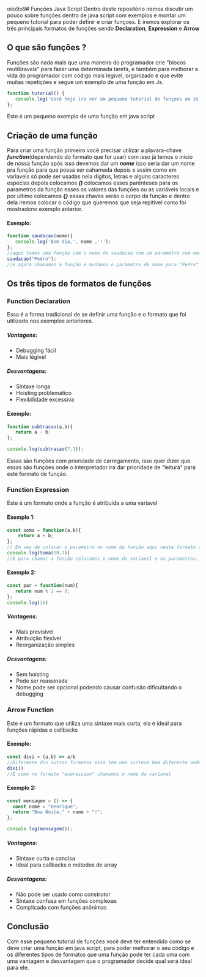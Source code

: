 oiio9o9# Funções Java Script
Dentro deste repositório iremos discutir um pouco sobre funções dentro de java script com exemplos e montar um pequeno tutorial para poder definir e criar
funçoes. E iremos explorar os três principais formatos de funções sendo **Declaration**, **Expression** e **Arrow**

## O que são funções ?
Funções são nada mais que uma maneira do programador crie "blocos reutilizaveis" para fazer uma determinada tarefa, e também para melhorar a vida do programador
com código mais légivel, organizado e que evite muitas repetições e segue um exemplo de uma função em Js.

```js
function tutorial() {
   console.log('Você hoje ira ver um pequeno tutorial de funçoes em Js');
};
```

Este é um pequeno exemplo de uma função em java script

## Criação de uma função 
Para criar uma função primeiro você precisar utilizar a plavara-chave ***function***(dependendo do formato que for usar) com isso já temos o inicio  de nossa função 
após isso devemos dar um ***nome*** isso seria dar um nome pra função para que possa ser cahamada depois e assim como em variaveis 
só pode ser usadas nela digitos, letras e alguns caracteres especias depois colocamos ***()*** colocamos esses parênteses para os 
parametros da função esses os valores das funções ou as variáveis locais e por ultimo colocamos ***{}*** essas chaves serão o corpo da função 
e dentro dela iremos colocar o código que queremos que seja repitível como foi mostradono exemplo anterior.

#### Exemplo:
```js
function saudacao(nome){
   console.log('Bom dia,', nome ,'!');
};
//aqui temos uma função com o nome de saudacao com um parametro com nome e dentro do bloco temos um console log
saudacao("Pedro");
//e agora chamamos a função e mudamos o parametro de nome para "Pedro"
```

## Os três tipos de formatos de funções
### Function Declaration
Essa é a forma tradicional de se definir uma função e o formato que foi utilizado nos exemplos anteriores.

##### Vantagens:

- Debugging fácil 
- Mais légivel 
##### Desvantagens:

- Sintaxe longa
- Hoisting problemático 
- Flexibilidade excessiva 

#### Exemplo:
```js
function subtracao(a,b){
   return a - b;
};

console.log(subtracao(7,3));
```
Essas são funções com prioridade de carregamento, isso quer dizer que essas são funções onde o interpretador ira dar prioridade de "leitura" para
este formato de função.

### Function Expression
Este é um formato onde a função é atríbuida a uma variavel

#### Exemplo 1:
```js
const soma = function(a,b){
    return a + b;
};
// Em vez de colocar o parametro no nome da função aqui neste formato o atribuimos a função
console.log(Soma(10,7))
//E para chamar a função colocamos o nome da variavel e os parametros.
```

#### Exemplo 2:
```js
const par = function(num){
   return num % 2 == 0;
};
console.log(16)
```

##### Vantagens:

- Mais previsível 
- Atribuição flexível 
- Reorganização simples 
##### Desvantagens:

- Sem hoisting
- Pode ser reassinada
- Nome pode ser opcional podendo causar confusão dificultando o debugging

### Arrow Function 
Este é um formato que utiliza uma sintaxe mais curta, ela é ideal para funções rápidas e callbacks

#### Exemplo:
```js
const divi = (a,b) => a/b
//Diferente dos outros formatos essa tem uma sintexe bem diferente onde o parametro é atribuido a variavel e utlizando uma arrow para montar o corpo da função e ela não utiliza do "function"
divi()
//E como no formato "expression" chamamos o nome da varíavel
```

#### Exemplo 2:
```js
const mensagem = () => {
  const nome = "Henrique";
  return "Boa Noite," + nome + "!";
};

console.log(mensagem());
```

##### Vantagens:

- Sintaxe curta e concisa
- Ideal para callbacks e métodos de array

##### Desvantagens:

- Não pode ser usado como construtor
- Sintaxe confusa em funções complexas
- Complicado com funções anônimas 


## Conclusão
Com esse pequeno tutorial de funções você deve ter entendido como se deve criar uma função em java script, para poder melhorar o seu código e os diferentes
tipos de formatos que uma função pode ter cada uma com uma vantagem e desvantagem que o programador decide qual será ideal para ele. 

